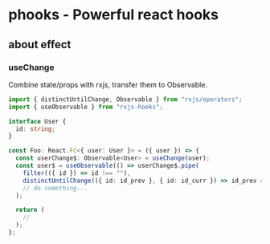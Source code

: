 # phooks - Powerful react hooks

## about effect

### useChange

Combine state/props with rxjs, transfer them to Observable.

```ts
import { distinctUntilChange, Observable } from "rxjs/operators";
import { useObservable } from "rxjs-hooks";

interface User {
  id: string;
}

const Foo: React.FC<{ user: User }> = ({ user }) => {
  const userChange$: Observable<User> = useChange(user);
  const user$ = useObservable(() => userChange$.pipe(
    filter(({ id }) => id !== ""),
    distinctUntilChange(({ id: id_prev }, { id: id_curr }) => id_prev === id_curr)),
    // do something...
  );

  return (
    //
  );
};
```
